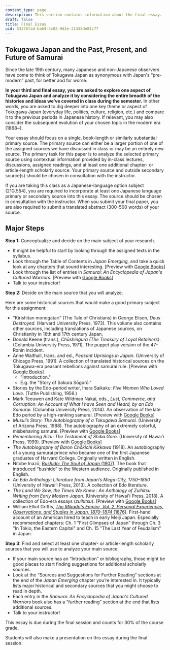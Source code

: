 ```yaml
---
content_type: page
description: This section contains information about the final essay.
draft: false
title: Final Essay
uid: 53376fad-ba64-4c02-9d1e-21438de81c77
---
```

## Tokugawa Japan and the Past, Present, and Future of Samurai

Since the late 19th century, many Japanese and non-Japanese observers have come to think of Tokugawa Japan as synonymous with Japan's “pre-modern” past, for better and for worse. 

**In your third and final essay, you are asked to explore one aspect of Tokugawa Japan and analyze it by considering the entire breadth of the histories and ideas we’ve covered in class during the semester.** In other words, you are asked to dig deeper into one key theme or aspect of  Tokugawa Japan (everyday life, politics, culture, religion, etc.) and compare it to the previous periods in Japanese history. If relevant, you may also consider the subsequent evolution of your chosen topic in the modern era (1868~).

Your essay should focus on a single, book-length or similarly substantial primary source. The primary source can either be a larger portion of one of the assigned sources we have discussed in class or may be an entirely new source. The primary task for this paper is to analyze the selected primary source using contextual information provided by in-class lectures, discussions, assigned readings, and at least one additional chapter- or article-length scholarly source. Your primary source and outside secondary source(s) should be chosen in consultation with the instructor.

If you are taking this class as a Japanese-language option subject (21G.554), you are required to incorporate at least one Japanese language primary or secondary source into this essay. The source should be chosen in consultation with the instructor. When you submit your final paper, you are also required to submit a translated abstract (300–500 words) of your source.

## Major Steps

**Step 1:** Conceptualize and decide on the main subject of your research.

- It might be helpful to start by looking through the assigned texts in the syllabus. 
- Look through the Table of Contents in *Japan Emerging,* and take a quick look at any chapters that sound interesting. \[Preview with [Google Books](https://www.google.com/books/edition/Japan_Emerging/iUtWDwAAQBAJ?hl=en&gbpv=1)\]
- Look through the list of entries in *Samurai: An Encyclopedia of Japan's Cultured Warriors*. \[Preview with [Google Books](https://www.google.com/books/edition/Samurai_An_Encyclopedia_of_Japan_s_Cultu/lPaKDwAAQBAJ?hl=en&gbpv=1)\]
- Talk to your instructor!

**Step 2:** Decide on the main source that you will analyze.

Here are some historical sources that would make a good primary subject for this assignment:

- “Kirishitan monogatari” (The Tale of Christians) in George Elison, *Deus Destroyed*. (Harvard University Press, 1973). This volume also contains other sources, including translations of Japanese sources, on Christianity in 16th and 17th century Japan. 
- Donald Keene (trans.), *Chūshingura (The Treasury of Loyal Retainers)*. (Columbia University Press, 1971). The puppet play version of the 47-Ronin incident.
- Anne Walthall, trans. and ed., *Peasant Uprisings in Japan*. (University of Chicago Press, 1991). A collection of translated historical sources on the Tokugawa-era peasant rebellions against samurai rule. \[Preview with [Google Books](https://www.google.com/books/edition/Peasant_Uprisings_in_Japan/mXiwI_oZfyoC?hl=en&gbpv=1)\] 
    - "Introduction."
    - E.g. the "Story of Sakura Sōgorō."
- Stories by the Edo-period writer, Ihara Saikaku: *Five Women Who Loved Love*. (Tuttle Publishing, 1956.)
- Mark Teeuwen and Kate Wildman Nakai, eds., *Lust, Commerce, and Corruption: An Account of What I have Seen and Heard, by an Edo Samurai.* (Columbia University Press, 2014). An observation of the late Edo period by a high-ranking samurai. \[Preview with [Google Books](https://www.google.com/books/edition/Lust_Commerce_and_Corruption/9eBqDgAAQBAJ?hl=en&gbpv=1)\] 
- *Musui’s Story: The Autobiography of a Tokugawa Samurai.* (University of Arizona Press, 1988). The autobiography of an extremely colorful, misbehaving samurai. \[Preview with [Google Books](https://www.google.com/books/edition/Musui_s_Story/J4iiDEYziv0C?hl=en&gbpv=1)\]
- *Remembering Aizu: The Testament of Shiba Goro*. (University of Hawai’i Press, 1999). \[Preview with [Google Books](https://www.google.com/books/edition/Remembering_Aizu/xMmO7XM0XoEC?hl=en&gbpv=1)\]
- *The Autobiography of Baron Chōkichi Kikkawa* (1918). An autobiography of a young samurai prince who became one of the first Japanese graduates of Harvard College. Originally written in English.
- Nitobe Inazō, [*Bushido: The Soul of Japan* (1907)](https://www.google.com/books/edition/Bushido_the_Soul_of_Japan/53E1XrRRpPQC?hl=en&gbpv=1). The book that introduced “bushido” to the Western audience. Originally published in English. 
- *An Edo Anthology: Literature from Japan’s Mega-City, 1750–1850* (University of Hawai’i Press, 2013). A collection of Edo literature.
- *The Land We Saw, the Times We Knew : An Anthology of Zuihitsu Writing from Early Modern Japan*. (University of Hawai'i Press, 2018). A collection of Edo-era essays (*zuihitsu*). \[Preview with [Google Books](https://www.google.com/books/edition/The_Land_We_Saw_the_Times_We_Knew/-VcEEAAAQBAJ?hl=en&gbpv=1)\]
- William Elliot Griffis, [*The Mikado's Empire, Vol. 2, Personal Experiences, Observations, and Studies in Japan, 1870–1874* (1876)](https://www.google.com/books/edition/The_Mikado_s_Empire/Ld_BNvbt3MgC?hl=en&gbpv=1). First-hand account of an American hired to teach in early Meiji Japan. Especially recommended chapters: Ch. 1 "First Glimpses of Japan" through Ch. 3 "In Tokio, the Eastern Capital" and Ch. 15 "The Last Year of Feudalism" in Japan. 

**Step 3:** Find and select at least one chapter- or article-length scholarly sources that you will use to analyze your main source.

- If your main source has an “Introduction” or bibliography, those might be good places to start finding suggestions for additional scholarly sources.
- Look at the “Sources and Suggestions for Further Reading” sections at the end of the *Japan Emerging* chapter you’re interested in. It typically lists major historical and secondary sources that you might choose to read in depth.
- Each entry in the *Samurai: An Encyclopedia of Japan's Cultured Warriors* book also has a “further reading” section at the end that lists additional sources.
- Talk to your instructor! 

This essay is due during the final session and counts for 30% of the course grade. 

Students will also make a presentation on this essay during the final session.